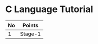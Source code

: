 # C Language Tutorial

| No          |  Points                                                   |
| ------------- | -------------------------------------------------------- |
| 1 | Stage-1 |
